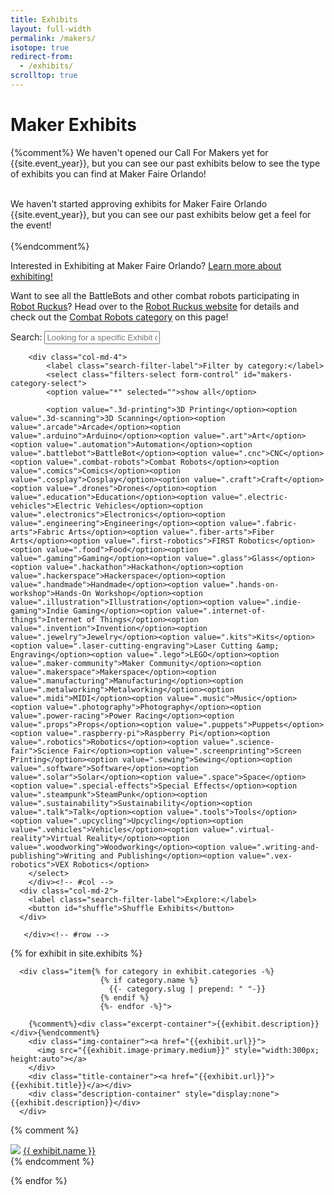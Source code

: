 ```yaml
---
title: Exhibits
layout: full-width
permalink: /makers/
isotope: true
redirect-from:
  - /exhibits/
scrolltop: true
---
```

<div class="container">
<h1>Maker Exhibits</h1>

{%comment%}
We haven't opened our Call For Makers yet for {{site.event_year}}, but you can see our past exhibits below to see the type of exhibits you can find at Maker Faire Orlando!<br><br>


We haven't started approving exhibits for Maker Faire Orlando {{site.event_year}}, but you can see our past exhibits below get a feel for the event!<br><br>
{%endcomment%}

<p>Interested in Exhibiting at Maker Faire Orlando? <a href="/exhibit-at-maker-faire-orlando/">Learn more about exhibiting!</a> </p>

<p>Want to see all the BattleBots and other combat robots participating in <a href="http://www.robotruckus.org">Robot Ruckus</a>? Head over to the <a href="http://www.robotruckus.org">Robot Ruckus website</a> for details and check out the <a href="/makers/?category=combat-robots">Combat Robots category</a> on this page!</p>



</div>

<div class="mtm">
  <div class="mtm-search">
    <div class="container">
	   <div class="row">
      <div class="col-md-6">
      	<label class="search-filter-label">Search:</label>
      	<input type="text" class="quicksearch form-control" id="maker-search-input" placeholder="Looking for a specific Exhibit or Maker?">
      </div>

    	<div class="col-md-4">
    		<label class="search-filter-label">Filter by category:</label>
    		<select class="filters-select form-control" id="makers-category-select">
     		<option value="*" selected="">show all</option>

    		<option value=".3d-printing">3D Printing</option><option value=".3d-scanning">3D Scanning</option><option value=".arcade">Arcade</option><option value=".arduino">Arduino</option><option value=".art">Art</option><option value=".automation">Automation</option><option value=".battlebot">BattleBot</option><option value=".cnc">CNC</option><option value=".combat-robots">Combat Robots</option><option value=".comics">Comics</option><option value=".cosplay">Cosplay</option><option value=".craft">Craft</option><option value=".drones">Drones</option><option value=".education">Education</option><option value=".electric-vehicles">Electric Vehicles</option><option value=".electronics">Electronics</option><option value=".engineering">Engineering</option><option value=".fabric-arts">Fabric Arts</option><option value=".fiber-arts">Fiber Arts</option><option value=".first-robotics">FIRST Robotics</option><option value=".food">Food</option><option value=".gaming">Gaming</option><option value=".glass">Glass</option><option value=".hackathon">Hackathon</option><option value=".hackerspace">Hackerspace</option><option value=".handmade">Handmade</option><option value=".hands-on-workshop">Hands-On Workshop</option><option value=".illustration">Illustration</option><option value=".indie-gaming">Indie Gaming</option><option value=".internet-of-things">Internet of Things</option><option value=".invention">Invention</option><option value=".jewelry">Jewelry</option><option value=".kits">Kits</option><option value=".laser-cutting-engraving">Laser Cutting &amp; Engraving</option><option value=".lego">LEGO</option><option value=".maker-community">Maker Community</option><option value=".makerspace">Makerspace</option><option value=".manufacturing">Manufacturing</option><option value=".metalworking">Metalworking</option><option value=".midi">MIDI</option><option value=".music">Music</option><option value=".photography">Photography</option><option value=".power-racing">Power Racing</option><option value=".props">Props</option><option value=".puppets">Puppets</option><option value=".raspberry-pi">Raspberry Pi</option><option value=".robotics">Robotics</option><option value=".science-fair">Science Fair</option><option value=".screenprinting">Screen Printing</option><option value=".sewing">Sewing</option><option value=".software">Software</option><option value=".solar">Solar</option><option value=".space">Space</option><option value=".special-effects">Special Effects</option><option value=".steampunk">SteamPunk</option><option value=".sustainability">Sustainability</option><option value=".talk">Talk</option><option value=".tools">Tools</option><option value=".upcycling">Upcycling</option><option value=".vehicles">Vehicles</option><option value=".virtual-reality">Virtual Reality</option><option value=".woodworking">Woodworking</option><option value=".writing-and-publishing">Writing and Publishing</option><option value=".vex-robotics">VEX Robotics</option>								
        </select>
    	</div><!-- #col -->
      <div class="col-md-2">
        <label class="search-filter-label">Explore:</label>
        <button id="shuffle">Shuffle Exhibits</button>
      </div>

	   </div><!-- #row -->
   </div><!-- #container -->
 </div><!-- #mtm-search -->
</div>

<div class="exhibits-container" id="exhibits">
  {% for exhibit in site.exhibits %}

      <div class="item{% for category in exhibit.categories -%}
                        {% if category.name %}
                          {{- category.slug | prepend: " "-}}
                        {% endif %}
                        {%- endfor -%}">

        {%comment%}<div class="excerpt-container">{{exhibit.description}}</div>{%endcomment%}
        <div class="img-container"><a href="{{exhibit.url}}">
          <img src="{{exhibit.image-primary.medium}}" style="width:300px; height:auto"></a>
        </div>
        <div class="title-container"><a href="{{exhibit.url}}">{{exhibit.title}}</a></div>
        <div class="description-container" style="display:none">{{exhibit.description}}</div>
      </div>


{% comment %}
        <div id="{{ exhibit.slug }}">
          <img src="{{ exhibit.image-primary.small }}">
        <a href="{{ exhibit.url }}">{{ exhibit.name }}</a>
        </div>
{% endcomment %}

{% endfor %}
</div>
